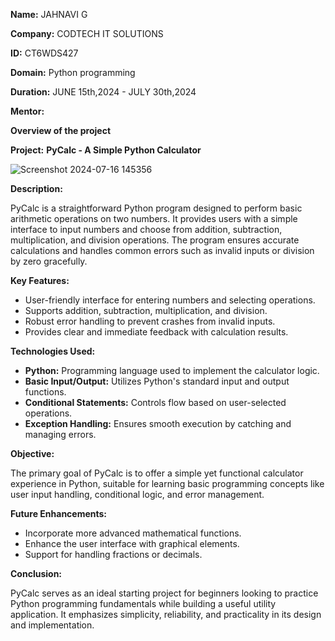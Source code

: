 **Name:** JAHNAVI G

**Company:** CODTECH IT SOLUTIONS

**ID:** CT6WDS427

**Domain:** Python programming

**Duration:** JUNE 15th,2024 - JULY 30th,2024

**Mentor:**



**Overview of the project**

**Project:**
**PyCalc - A Simple Python Calculator**
 
![Screenshot 2024-07-16 145356](https://github.com/user-attachments/assets/88f4c6a5-bba3-4243-bdb4-ec708f9c6713)


**Description:**

PyCalc is a straightforward Python program designed to perform basic arithmetic operations on two numbers. It provides users with a simple interface to input numbers and choose from addition, subtraction, multiplication, and division operations. The program ensures accurate calculations and handles common errors such as invalid inputs or division by zero gracefully.

**Key Features:**
- User-friendly interface for entering numbers and selecting operations.
- Supports addition, subtraction, multiplication, and division.
- Robust error handling to prevent crashes from invalid inputs.
- Provides clear and immediate feedback with calculation results.

**Technologies Used:**
- **Python:** Programming language used to implement the calculator logic.
- **Basic Input/Output:** Utilizes Python's standard input and output functions.
- **Conditional Statements:** Controls flow based on user-selected operations.
- **Exception Handling:** Ensures smooth execution by catching and managing errors.

**Objective:**

The primary goal of PyCalc is to offer a simple yet functional calculator experience in Python, suitable for learning basic programming concepts like user input handling, conditional logic, and error management.

**Future Enhancements:**
- Incorporate more advanced mathematical functions.
- Enhance the user interface with graphical elements.
- Support for handling fractions or decimals.
  
**Conclusion:**

PyCalc serves as an ideal starting project for beginners looking to practice Python programming fundamentals while building a useful utility application. It emphasizes simplicity, reliability, and practicality in its design and implementation.





